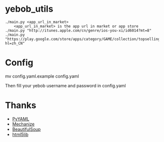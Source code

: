 yebob_utils
===========

	./main.py <app_url_in_market>
		<app_url_in_market> is the app url in market or app store
	./main.py "http://itunes.apple.com/cn/genre/ios-you-xi/id6014?mt=8"
	./main.py "https://play.google.com/store/apps/category/GAME/collection/topselling_free?hl=zh_CN"

Config
====

  mv config.yaml.example config.yaml

Then fill your yebob username and password in config.yaml

Thanks
====

+ [PyYAML](http://pyyaml.org/wiki/PyYAMLDocumentation)
+ [Mechanize](http://wwwsearch.sourceforge.net/mechanize/)
+ [BeautifulSoup](http://www.crummy.com/software/BeautifulSoup/bs4/doc/)
+ [html5lib](https://code.google.com/p/html5lib/wiki/UserDocumentation)
